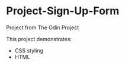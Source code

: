 # Project-Sign-Up-Form
Project from The Odin Project

This project demonstrates:

* CSS styling
* HTML